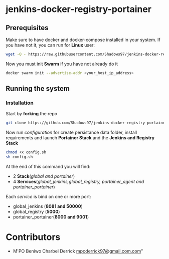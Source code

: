 # jenkins-docker-registry-portainer

## Prerequisites

Make sure to have docker and docker-compose installed in your system.
If you have not it, you can run for **Linux** user:
```bash
wget -O - https://raw.githubusercontent.com/Shadows97/jenkins-docker-registry-portainer-stack/master/install_docker.sh | bash
```

Now you must init **Swarm** if you have not already do it
```bash
docker swarm init --advertise-addr <your_host_ip_address>
```
## Running the system

### Installation

Start by **forking** the repo
```bash
git clone https://github.com/Shadows97/jenkins-docker-registry-portainer-stack.git
```
Now run *configuration* for create persistance data folder, install requirements and launch **Portainer Stack** and the **Jenkins and Registry Stack**
```bash
chmod +x config.sh
sh config.sh
```
At the end of this command you will find:
- 2 **Stack**(*global and portainer*)
- 4 **Services**(*global_jenkins,global_registry, portainer_agent and portainer_portainer*)

Each *service* is bind on one or more port:
- global_jenkins (**8081 and 50000**)
- global_registry (**5000**)
- portainer_portainer(**8000 and 9001**)

# Contributors

* M'PO Beniwo Charbel Derrick <mpoderrick97@gmail.com.com>"


